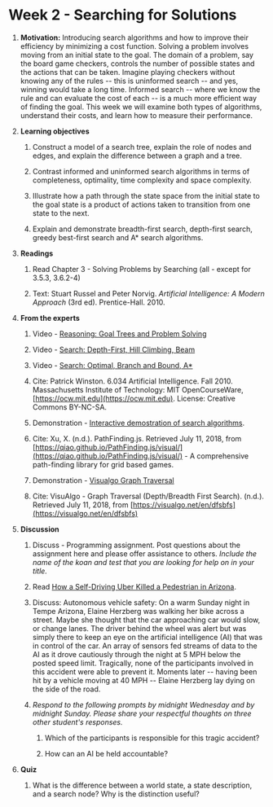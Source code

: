 # Week 2 - Searching for Solutions

1. **Motivation:** Introducing search algorithms and how to improve their efficiency by minimizing a cost function.  Solving a problem involves moving from an initial state to the goal.  The domain of a problem, say the board game checkers, controls the number of possible states and the actions that can be taken.  Imagine playing checkers without knowing any of the rules -- this is uninformed search -- and yes, winning would take a long time.  Informed search -- where we know the rule and can evaluate the cost of each -- is a much more efficient way of finding the goal.  This week we will examine both types of algorithms, understand their costs, and learn how to measure their performance.

1. **Learning objectives**

    1. Construct a model of a search tree, explain the role of nodes and edges, and explain the difference between a graph and a tree.

    1. Contrast informed and uninformed search algorithms in terms of completeness, optimality, time complexity and space complexity.

    1. Illustrate how a path through the state space from the initial state to the goal state is a product of actions taken to transition from one state to the next.

    1. Explain and demonstrate breadth-first search, depth-first search, greedy best-first search and A* search algorithms.

1. **Readings**

    1. Read Chapter 3 - Solving Problems by Searching (all - except for 3.5.3, 3.6.2-4)

    1. Text: Stuart Russel and Peter Norvig. _Artificial Intelligence: A Modern Approach_ (3rd ed). Prentice-Hall. 2010.

1. **From the experts**

    1. Video - [Reasoning: Goal Trees and Problem Solving](https://youtu.be/PNKj529yY5c)

    1. Video - [Search: Depth-First, Hill Climbing, Beam](https://youtu.be/j1H3jAAGlEA)

    1. Video - [Search: Optimal, Branch and Bound, A*](https://youtu.be/gGQ-vAmdAOI)

    1. Cite: Patrick Winston. 6.034 Artificial Intelligence. Fall 2010. Massachusetts Institute of Technology: MIT OpenCourseWare, [https://ocw.mit.edu](https://ocw.mit.edu). License: Creative Commons BY-NC-SA.

    1. Demonstration - [Interactive demostration of search algorithms](https://qiao.github.io/PathFinding.js/visual/).

    1. Cite: Xu, X. (n.d.). PathFinding.js. Retrieved July 11, 2018, from [https://qiao.github.io/PathFinding.js/visual/](https://qiao.github.io/PathFinding.js/visual/) - A comprehensive path-finding library for grid based games.

    1. Demonstration - [Visualgo Graph Traversal](https://visualgo.net/en/dfsbfs)

    1. Cite: VisuAlgo - Graph Traversal (Depth/Breadth First Search). (n.d.). Retrieved July 11, 2018, from [https://visualgo.net/en/dfsbfs](https://visualgo.net/en/dfsbfs)

2. **Discussion**

    1. Discuss - Programming assignment. Post questions about the assignment here and please offer assistance to others.  _Include the name of the koan and test that you are looking for help on  in your title._

    2. Read [How a Self-Driving Uber Killed a Pedestrian in Arizona](https://www.nytimes.com/interactive/2018/03/20/us/self-driving-uber-pedestrian-killed.html).

    3. Discuss: Autonomous vehicle safety: On a warm Sunday night in Tempe Arizona, Elaine Herzberg was walking her bike across a street. Maybe she thought that the car approaching car would slow, or change lanes. The driver behind the wheel was alert but was simply there to keep an eye on the artificial intelligence (AI) that was in control of the car. An array of sensors fed streams of data to the AI as it drove cautiously through the night at 5 MPH below the posted speed limit. Tragically, none of the participants involved in this accident were able to prevent it.  Moments later -- having been hit by a vehicle moving at 40 MPH -- Elaine Herzberg lay dying on the side of the road.

    4. _Respond to the following prompts by midnight Wednesday and by midnight Sunday.  Please share your respectful thoughts on three other student's responses._

        1. Which of the participants is responsible for this tragic accident?

        2. How can an AI be held accountable?

3. **Quiz**

    1. What is the difference between a world state, a state description, and a search node?  Why is the distinction useful?